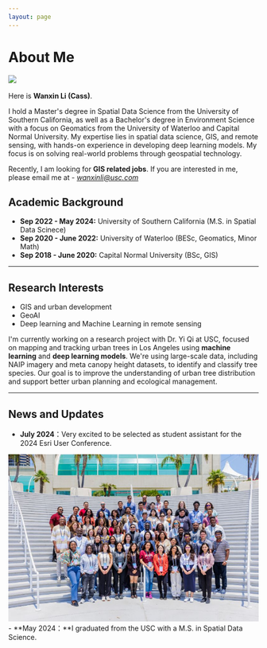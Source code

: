 ```yaml
---
layout: page
---
```


# About Me

<img src="https://casslii.github.io/images/cass.jpg" class="floatpic" >

Here is **Wanxin Li (Cass)**. 




I hold a Master's degree in Spatial Data Science from the University of Southern California, as well as a Bachelor's degree in Environment Science with a focus on Geomatics from the University of Waterloo and Capital Normal University. My expertise lies in spatial data science, GIS, and remote sensing, with hands-on experience in developing deep learning models. My focus is on solving real-world problems through geospatial technology.



Recently, I am looking for **GIS related jobs**. If you are interested in me, please email me at - *wanxinli@usc.com*

## Academic Background

- **Sep 2022 - May 2024:** University of Southern California (M.S. in Spatial Data Scinece)
- **Sep 2020 - June 2022:** University of Waterloo (BESc, Geomatics, Minor Math)
- **Sep 2018 - June 2020:** Capital Normal University (BSc, GIS)

---

## Research Interests

- GIS and urban development
- GeoAI
- Deep learning and Machine Learning in remote sensing



I'm currently working on a research project with Dr. Yi Qi at USC, focused on mapping and tracking urban trees in Los Angeles using **machine learning** and **deep learning models**. We're using large-scale data, including NAIP imagery and meta canopy height datasets, to identify and classify tree species. Our goal is to improve the understanding of urban tree distribution and support better urban planning and ecological management.

---

## News and Updates

- **July 2024**：Very excited to be selected as student assistant for the 2024 Esri User Conference.
<img src="/images/esri.jpg">
- **May 2024：**I graduated from the USC with a M.S. in Spatial Data Science.


